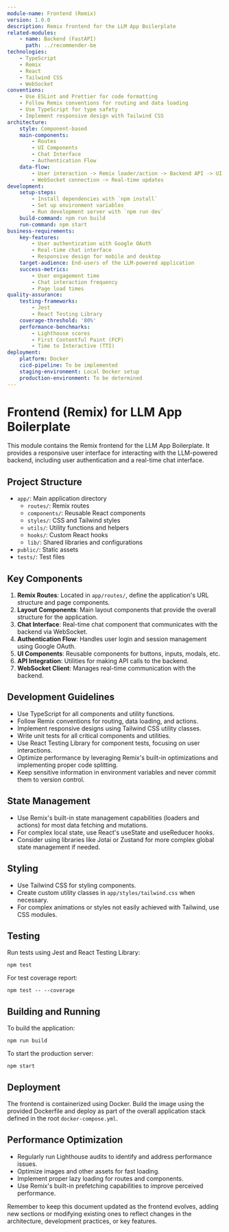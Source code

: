 ```yaml
---
module-name: Frontend (Remix)
version: 1.0.0
description: Remix frontend for the LLM App Boilerplate
related-modules:
    - name: Backend (FastAPI)
      path: ../recommender-be
technologies:
    - TypeScript
    - Remix
    - React
    - Tailwind CSS
    - WebSocket
conventions:
    - Use ESLint and Prettier for code formatting
    - Follow Remix conventions for routing and data loading
    - Use TypeScript for type safety
    - Implement responsive design with Tailwind CSS
architecture:
    style: Component-based
    main-components:
        - Routes
        - UI Components
        - Chat Interface
        - Authentication Flow
    data-flow:
        - User interaction -> Remix loader/action -> Backend API -> UI update
        - WebSocket connection -> Real-time updates
development:
    setup-steps:
        - Install dependencies with `npm install`
        - Set up environment variables
        - Run development server with `npm run dev`
    build-command: npm run build
    run-command: npm start
business-requirements:
    key-features:
        - User authentication with Google OAuth
        - Real-time chat interface
        - Responsive design for mobile and desktop
    target-audience: End-users of the LLM-powered application
    success-metrics:
        - User engagement time
        - Chat interaction frequency
        - Page load times
quality-assurance:
    testing-frameworks:
        - Jest
        - React Testing Library
    coverage-threshold: '80%'
    performance-benchmarks:
        - Lighthouse scores
        - First Contentful Paint (FCP)
        - Time to Interactive (TTI)
deployment:
    platform: Docker
    cicd-pipeline: To be implemented
    staging-environment: Local Docker setup
    production-environment: To be determined
---
```


# Frontend (Remix) for LLM App Boilerplate

This module contains the Remix frontend for the LLM App Boilerplate. It provides
a responsive user interface for interacting with the LLM-powered backend,
including user authentication and a real-time chat interface.

## Project Structure

-   `app/`: Main application directory
    -   `routes/`: Remix routes
    -   `components/`: Reusable React components
    -   `styles/`: CSS and Tailwind styles
    -   `utils/`: Utility functions and helpers
    -   `hooks/`: Custom React hooks
    -   `lib/`: Shared libraries and configurations
-   `public/`: Static assets
-   `tests/`: Test files

## Key Components

1. **Remix Routes**: Located in `app/routes/`, define the application's URL
   structure and page components.
2. **Layout Components**: Main layout components that provide the overall
   structure for the application.
3. **Chat Interface**: Real-time chat component that communicates with the
   backend via WebSocket.
4. **Authentication Flow**: Handles user login and session management using
   Google OAuth.
5. **UI Components**: Reusable components for buttons, inputs, modals, etc.
6. **API Integration**: Utilities for making API calls to the backend.
7. **WebSocket Client**: Manages real-time communication with the backend.

## Development Guidelines

-   Use TypeScript for all components and utility functions.
-   Follow Remix conventions for routing, data loading, and actions.
-   Implement responsive designs using Tailwind CSS utility classes.
-   Write unit tests for all critical components and utilities.
-   Use React Testing Library for component tests, focusing on user
    interactions.
-   Optimize performance by leveraging Remix's built-in optimizations and
    implementing proper code splitting.
-   Keep sensitive information in environment variables and never commit them to
    version control.

## State Management

-   Use Remix's built-in state management capabilities (loaders and actions) for
    most data fetching and mutations.
-   For complex local state, use React's useState and useReducer hooks.
-   Consider using libraries like Jotai or Zustand for more complex global state
    management if needed.

## Styling

-   Use Tailwind CSS for styling components.
-   Create custom utility classes in `app/styles/tailwind.css` when necessary.
-   For complex animations or styles not easily achieved with Tailwind, use CSS
    modules.

## Testing

Run tests using Jest and React Testing Library:

```
npm test
```

For test coverage report:

```
npm test -- --coverage
```

## Building and Running

To build the application:

```
npm run build
```

To start the production server:

```
npm start
```

## Deployment

The frontend is containerized using Docker. Build the image using the provided
Dockerfile and deploy as part of the overall application stack defined in the
root `docker-compose.yml`.

## Performance Optimization

-   Regularly run Lighthouse audits to identify and address performance issues.
-   Optimize images and other assets for fast loading.
-   Implement proper lazy loading for routes and components.
-   Use Remix's built-in prefetching capabilities to improve perceived
    performance.

Remember to keep this document updated as the frontend evolves, adding new
sections or modifying existing ones to reflect changes in the architecture,
development practices, or key features.
